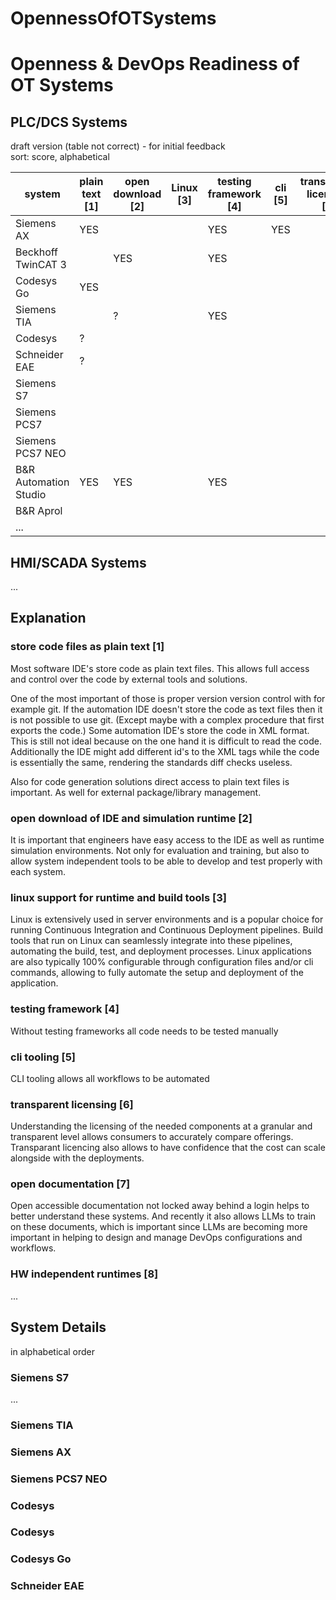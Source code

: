 # OpennessOfOTSystems

# Openness & DevOps Readiness of OT Systems

## PLC/DCS Systems

draft version (table not correct) - for initial feedback  
sort: score, alphabetical

| system                | plain text [1] | open download [2] | Linux [3] | testing framework [4] | cli [5] | transparent licensing [6] | open docs [7] | HW independent [8] | score |
| --------------------- | -------------- | ----------------- | --------- | --------------------- | ------- | ------------------------- | ------------- | ------------------ | ----- |
| Siemens AX            | YES            |                   |           | YES                   | YES     |                           |               |                    | 3     |
| Beckhoff TwinCAT 3    |                | YES               |           | YES                   |         |                           |               |                    | 2     |
| Codesys Go            | YES            |                   |           |                       |         |                           |               | YES                | 2     |
| Siemens TIA           |                | ?                 |           | YES                   |         |                           |               |                    | 1     |
| Codesys               | ?              |                   |           |                       |         |                           |               | YES                | 1     |
| Schneider EAE         | ?              |                   |           |                       |         |                           |               | YES                | 1     |
| Siemens S7            |                |                   |           |                       |         |                           |               |                    | 0     |
| Siemens PCS7          |                |                   |           |                       |         |                           |               |                    | 0     |
| Siemens PCS7 NEO      |                |                   |           |                       |         |                           |               |                    | 0     |
| B&R Automation Studio | YES           |  YES           |           |  YES               |         |                           |  YES       |                    | 4     |
| B&R Aprol             |                |                   |           |                       |         |                           |               |                    | 0     |
| ...                   |                |                   |           |                       |         |                           |               |                    | 0     |



## HMI/SCADA Systems

...

## Explanation


### store code files as plain text [1]

Most software IDE's store code as plain text files. This allows full access and control over the code by external tools and solutions.

One of the most important of those is proper version version control with for example git. If the automation IDE doesn't store the code as text files then it is not possible to use git. (Except maybe with a complex procedure that first exports the code.) Some automation IDE's store the code in XML format. This is still not ideal because on the one hand it is difficult to read the code. Additionally the IDE might add different id's to the XML tags while the code is essentially the same, rendering the standards diff checks useless.

Also for code generation solutions direct access to plain text files is important. As well for external package/library management.

### open download of IDE and simulation runtime [2]

It is important that engineers have easy access to the IDE as well as runtime simulation environments. Not only for evaluation and training, but also to allow system independent tools to be able to develop and test properly with each system.

### linux support for runtime and build tools [3]

Linux is extensively used in server environments and is a popular choice for running Continuous Integration and Continuous Deployment pipelines. Build tools that run on Linux can seamlessly integrate into these pipelines, automating the build, test, and deployment processes. Linux applications are also typically 100% configurable through configuration files and/or cli commands, allowing to fully automate the setup and deployment of the application.

### testing framework [4]

Without testing frameworks all code needs to be tested manually

### cli tooling [5]

CLI tooling allows all workflows to be automated

### transparent licensing [6]

Understanding the licensing of the needed components at a granular and transparent level allows consumers to accurately compare offerings. Transparant licencing also allows to have confidence that the cost can scale alongside with the deployments.

### open documentation [7]

Open accessible documentation not locked away behind a login helps to better understand these systems. And recently it also allows LLMs to train on these documents, which is important since LLMs are becoming more important in helping to design and manage DevOps configurations and workflows.

### HW independent runtimes [8]

...


## System Details

in alphabetical order

### Siemens S7
...

### Siemens TIA

### Siemens AX

### Siemens PCS7 NEO

### Codesys

### Codesys

### Codesys Go

### Schneider EAE




